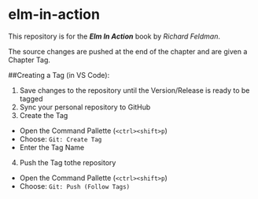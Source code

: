 # elm-in-action

This repository is for the _**Elm In Action**_ book by _Richard Feldman_.

The source changes are pushed at the end of the chapter and are given a Chapter Tag.

##Creating a Tag (in VS Code):

1. Save changes to the repository until the Version/Release is ready to be tagged
2. Sync your personal repository to GitHub
3. Create the Tag
  - Open the Command Pallette (`<ctrl><shift>p`)
  - Choose: `Git: Create Tag`
  - Enter the Tag Name
4. Push the Tag tothe repository
  - Open the Command Pallette (`<ctrl><shift>p`)
  - Choose: `Git: Push (Follow Tags)`
  